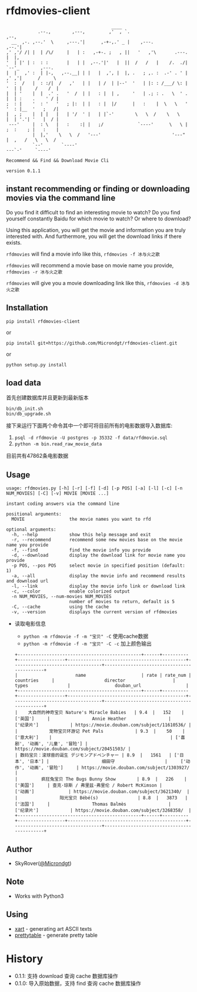 rfdmovies-client
================

```
                                        ____                                              
            .--.,        ,---,         ,'  , `.                         ,--,               
  __  ,-. ,--.'  \     ,---.'|      ,-+-,.' _ |    ,---.              ,--.'|               
,' ,'/ /| |  | /\/     |   | :   ,-+-. ;   , ||   '   ,'\       .---. |  |,                
'  | |' | :  : :       |   | |  ,--.'|'   |  ||  /   /   |    /.  ./| `--'_        ,---.   
|  |   ,' :  | |-,   ,--.__| | |   |  ,', |  |, .   ; ,. :  .-' . ' | ,' ,'|      /     \  
'  :  /   |  : :/|  /   ,'   | |   | /  | |--'  '   | |: : /___/ \: | '  | |     /    /  | 
|  | '    |  |  .' .   '  /  | |   : |  | ,     '   | .; : .   \  ' . |  | :    .    ' / | 
;  : |    '  : '   '   ; |:  | |   : |  |/      |   :    |  \   \   ' '  : |__  '   ;   /| 
|  , ;    |  | |   |   | '/  ' |   | |`-'        \   \  /    \   \    |  | '.'| '   |  / | 
 ---'     |  : \   |   :    :| |   ;/             `----'      \   \ | ;  :    ; |   :    | 
          |  |,'    \   \  /   '---'                           '---"  |  ,   /   \   \  /  
          `--'       `----'                                            ---`-'     `----' 
            
Recommend && Find && Download Movie Cli

version 0.1.1
```

instant recommending or finding or downloading movies via the command line
--------------------------------------------------------------------------

Do you find it difficult to find an interesting movie to watch? Do you find yourself constantly Baidu for
which movie to watch? Or where to download?

Using this application, you will get the movie and information you are truly interested with. And furthermore, you will get the download links if there exists.

`rfdmovies` will find a movie info like this, `rfdmovies -f 冰与火之歌`

`rfdmovies` will recommend a movie base on movie name you provide, `rfdmovies -r 冰与火之歌`

`rfdmovies` will give you a movie downloading link like this, `rfdmovies -d 冰与火之歌`

Installation
------------

`pip install rfdmovies-client`

or

`pip install git+https://github.com/Microndgt/rfdmovies-client.git`

or

`python setup.py install`

load data
---

首先创建数据库并且更新到最新版本

```shell
bin/db_init.sh
bin/db_upgrade.sh
```

接下来运行下面两个命令其中一个即可将目前所有的电影数据导入数据库:

1. `psql -d rfdmovie -U postgres -p 35332 -f data/rfdmovie.sql`
2. `python -m bin.read_raw_movie_data`

目前共有47862条电影数据

Usage
-----

```
usage: rfdmovies.py [-h] [-r] [-f] [-d] [-p POS] [-a] [-l] [-c] [-n NUM_MOVIES] [-C] [-v] MOVIE [MOVIE ...]

instant coding answers via the command line

positional arguments:
  MOVIE                 the movie names you want to rfd

optional arguments:
  -h, --help            show this help message and exit
  -r, --recommend       recommend some new movies base on the movie name you provide
  -f, --find            find the movie info you provide
  -d, --download        display the download link for movie name you provide
  -p POS, --pos POS     select movie in specified position (default: 1)
  -a, --all             display the movie info and recommend results and download url
  -l, --link            display the movie info link or download link
  -c, --color           enable colorized output
  -n NUM_MOVIES, --num-movies NUM_MOVIES
                        number of movies to return, default is 5
  -C, --cache           using the cache
  -v, --version         displays the current version of rfdmovies
```

- 读取电影信息

    - `python -m rfdmovie -f -m "宝贝" -C` 使用cache数据
    - `python -m rfdmovie -f -m "宝贝" -C -c` 加上颜色输出
    
    ```
    +-----------------------------------------------+------+----------+------------------+---------------------------------------------+----------------------------------+--------------------------------------------+
    |                      name                     | rate | rate_num |    countries     |                   director                  |              types               |                 douban_url                 |
    +-----------------------------------------------+------+----------+------------------+---------------------------------------------+----------------------------------+--------------------------------------------+
    |    大自然的神奇宝贝 Nature's Miracle Babies   | 9.4  |   152    |     ['英国']     |                Annie Heather                |            ['纪录片']            | https://movie.douban.com/subject/11610536/ |
    |            宠物宝贝环游记 Pet Pals            | 9.3  |    50    |    ['意大利']    |                                             | ['喜剧', '动画', '儿童', '冒险'] | https://movie.douban.com/subject/20451503/ |
    | 数码宝贝：滚球兽的诞生 デジモンアドベンチャー | 8.9  |   1561   | ['日本', '日本'] |                    细田守                   |     ['动作', '动画', '冒险']     | https://movie.douban.com/subject/1303927/  |
    |         疯狂兔宝贝 The Bugs Bunny Show        | 8.9  |   226    |     ['美国']     | 查克·琼斯 / 弗里兹·弗里伦 / Robert McKimson |             ['动画']             | https://movie.douban.com/subject/3621340/  |
    |                阳光宝贝 Bébé(s)               | 8.8  |   3873   |     ['法国']     |                Thomas Balmès                |            ['纪录片']            | https://movie.douban.com/subject/3268358/  |
    +-----------------------------------------------+------+----------+------------------+---------------------------------------------+----------------------------------+--------------------------------------------+
    ```

Author
------

- SkyRover([@Microndgt](http://skyrover.me))

Note
----

- Works with Python3

Using
---

- [xart](https://github.com/xlzd/xart) - generating art ASCII texts
- [prettytable](https://github.com/vishvananda/prettytable) - generate pretty table

History
===

- 0.1.1: 支持 download 查询 cache 数据库操作
- 0.1.0: 导入原始数据，支持 find 查询 cache 数据库操作
